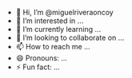 - 👋 Hi, I’m @miguelriveraoncoy
- 👀 I’m interested in ...
- 🌱 I’m currently learning ...
- 💞️ I’m looking to collaborate on ...
- 📫 How to reach me ...
- 😄 Pronouns: ...
- ⚡ Fun fact: ...

<!---
miguelriveraoncoy/miguelriveraoncoy is a ✨ special ✨ repository because its `README.md` (this file) appears on your GitHub profile.
You can click the Preview link to take a look at your changes.
--->
